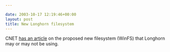 ```yaml
---

date: 2003-10-17 12:19:46+00:00
layout: post
title: New Longhorn filesystem
---
```


CNET [has an article](http://news.com.com/2100-1016_3-5090584.html?tag=cd_lede) on the proposed new filesystem (WinFS) that Longhorn may or may not be using.
